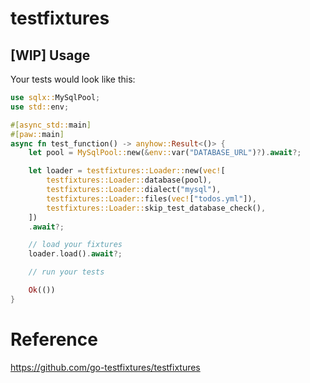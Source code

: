 # testfixtures

## [WIP] Usage

Your tests would look like this:

```rust
use sqlx::MySqlPool;
use std::env;

#[async_std::main]
#[paw::main]
async fn test_function() -> anyhow::Result<()> {
    let pool = MySqlPool::new(&env::var("DATABASE_URL")?).await?;

    let loader = testfixtures::Loader::new(vec![
        testfixtures::Loader::database(pool),
        testfixtures::Loader::dialect("mysql"),
        testfixtures::Loader::files(vec!["todos.yml"]),
        testfixtures::Loader::skip_test_database_check(),
    ])
    .await?;

    // load your fixtures
    loader.load().await?;

    // run your tests

    Ok(())
}

```

# Reference
https://github.com/go-testfixtures/testfixtures
